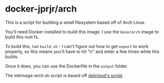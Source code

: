 # docker-jprjr/arch

This is a script for building a small filesystem based off of Arch Linux.

You'll need Docker installed to build this image. I use the `base/arch` image to
build this root fs.

To build this, run `build.sh` - I can't figure out how to get `expect` to work
properly, so this means you'll have to hit "n" and enter a few times while this
builds.

Once it does, you can use the Dockerfile in the `output` folder.

The mkimage-arch.sh script is based off [dotcloud's script](https://github.com/dotcloud/docker/blob/master/contrib/mkimage-arch.sh).
